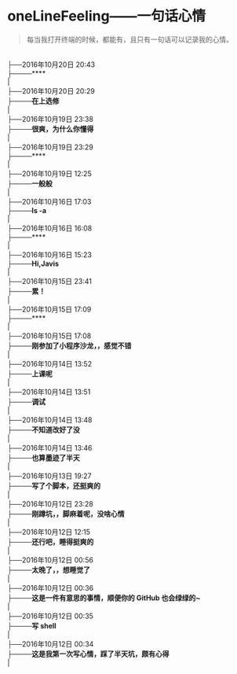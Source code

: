 oneLineFeeling——一句话心情
=============

>每当我打开终端的时候，都能有，且只有一句话可以记录我的心情。


<br />├──2016年10月20日 20:43
<br />├────****
<br />|
<br />├──2016年10月20日 20:29
<br />├────**在上选修**
<br />|
<br />├──2016年10月19日 23:38
<br />├────**很爽，为什么你懂得**
<br />|
<br />├──2016年10月19日 23:29
<br />├────****
<br />|
<br />├──2016年10月19日 12:25
<br />├────**一般般**
<br />|
<br />├──2016年10月16日 17:03
<br />├────**ls -a**
<br />|
<br />├──2016年10月16日 16:08
<br />├────****
<br />|
<br />├──2016年10月16日 15:23
<br />├────**Hi,Javis**
<br />|
<br />├──2016年10月15日 23:41
<br />├────**累！**
<br />|
<br />├──2016年10月15日 17:09
<br />├────****
<br />|
<br />├──2016年10月15日 17:08
<br />├────**刚参加了小程序沙龙，，感觉不错**
<br />|
<br />├──2016年10月14日 13:52
<br />├────**上课呢**
<br />|
<br />├──2016年10月14日 13:51
<br />├────**调试**
<br />|
<br />├──2016年10月14日 13:48
<br />├────**不知道改好了没**
<br />|
<br />├──2016年10月14日 13:46
<br />├────**也算墨迹了半天**
<br />|
<br />├──2016年10月13日 19:27
<br />├────**写了个脚本，还挺爽的**
<br />|
<br />├──2016年10月12日 23:28
<br />├────**刚蹲坑，，脚麻着呢，没啥心情**
<br />|
<br />├──2016年10月12日 12:15
<br />├────**还行吧，睡得挺爽的**
<br />|
<br />├──2016年10月12日 00:56
<br />├────**太晚了，，想睡觉了**
<br />|
<br />├──2016年10月12日 00:36
<br />├────**这是一件有意思的事情，顺便你的 GitHub 也会绿绿的~**
<br />|
<br />├──2016年10月12日 00:35
<br />├────**写 shell**
<br />|
<br />├──2016年10月12日 00:34
<br />├────**这是我第一次写心情，踩了半天坑，颇有心得**
<br />|

